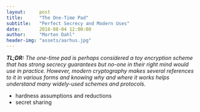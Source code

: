 ```yaml
---
layout:     post
title:      "The One-Time Pad"
subtitle:   "Perfect Secrecy and Modern Uses"
date:       2018-08-04 12:00:00
author:     "Morten Dahl"
header-img: "assets/aarhus.jpg"
---
```


<em><strong>TL;DR:</strong> The one-time pad is perhaps considered a toy encryption scheme that has strong secrecy guarantees but no-one in their right mind would use in practice. However, modern cryptography makes several references to it in various forms and knowing why and where it works helps understand many widely-used schemes and protocols.</em> 



- hardness assumptions and reductions
- secret sharing

